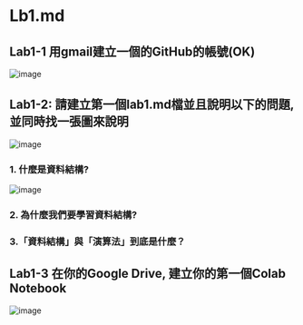 # Lb1.md

## Lab1-1 用gmail建立一個的GitHub的帳號(OK)
![image](https://user-images.githubusercontent.com/100060507/155869719-84ea608d-2619-4c07-b73f-0040be44e51f.png)

## Lab1-2: 請建立第一個lab1.md檔並且說明以下的問題, 並同時找一張圖來說明
![image](https://user-images.githubusercontent.com/100060507/155869830-d2e7cb6d-cc9c-4a5c-803e-5ed22b09ecee.png)


### 1. 什麼是資料結構?

![image](https://user-images.githubusercontent.com/100060507/154831416-375e4fe1-f3e9-4fc2-a9d6-a6490ea0213c.png)

### 2. 為什麼我們要學習資料結構?

### 3.「資料結構」與「演算法」到底是什麼？

## Lab1-3 在你的Google Drive, 建立你的第一個Colab Notebook
![image](https://user-images.githubusercontent.com/100060507/155869644-6a0e3537-2877-412c-b2d1-fa0ae75a606e.png)


